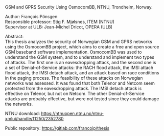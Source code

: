GSM and GPRS Security Using OsmocomBB, NTNU, Trondheim, Norway.

Author:                 François Pönsgen  
Responsible professor:  Stig F. Mjølsnes, ITEM (NTNU)  
Supervisor at ULB:      Jean-Michel Dricot, OPERA (ULB)  


Abstract:  
This thesis analyzes the security of Norwegian GSM and GPRS networks
using the OsmocomBB project, which aims to create a free and
open source GSM baseband software implementation. OsmocomBB was
used to understand the GSM system, and to understand and implement
two types of attacks. The first one is an eavesdropping attack, and the
second one is a set of Denial-of-Service attacks: the RACH flood attack,
the IMSI attach flood attack, the IMSI detach attack, and an attack
based on race conditions in the paging process.
The feasibility of these attacks on Norwegian networks was assessed.
It was found that both Telenor and Netcom seem protected from the
eavesdropping attack. The IMSI detach attack is effective on Telenor,
but not on Netcom. The other Denial-of-Service attacks are probably
effective, but were not tested since they could damage the networks.

NTNU download: https://ntnuopen.ntnu.no/ntnu-xmlui/handle/11250/2352780

Public repository: https://gitlab.com/francoip/thesis
